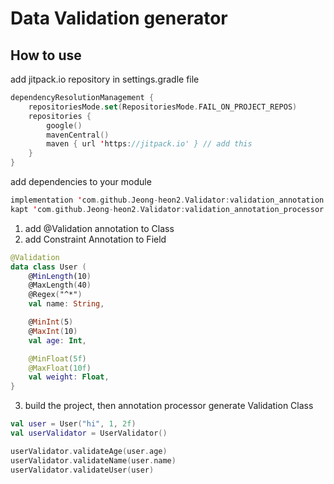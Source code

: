 # Data Validation generator 

## How to use 
add jitpack.io repository in settings.gradle file
```kotlin
dependencyResolutionManagement {
    repositoriesMode.set(RepositoriesMode.FAIL_ON_PROJECT_REPOS)
    repositories {
        google()
        mavenCentral()
        maven { url 'https://jitpack.io' } // add this 
    }
}
```
add dependencies to your module
```kotlin
implementation 'com.github.Jeong-heon2.Validator:validation_annotation:0.0.3'
kapt 'com.github.Jeong-heon2.Validator:validation_annotation_processor:0.0.3'
```
1. add \@Validation annotation to Class
2. add Constraint Annotation to Field 
```kotlin
@Validation
data class User (
    @MinLength(10)
    @MaxLength(40)
    @Regex("^*")
    val name: String,

    @MinInt(5)
    @MaxInt(10)
    val age: Int,

    @MinFloat(5f)
    @MaxFloat(10f)
    val weight: Float,
}
```
3. build the project, then annotation processor generate Validation Class 
```kotlin
val user = User("hi", 1, 2f)
val userValidator = UserValidator()

userValidator.validateAge(user.age)
userValidator.validateName(user.name)
userValidator.validateUser(user)
```
